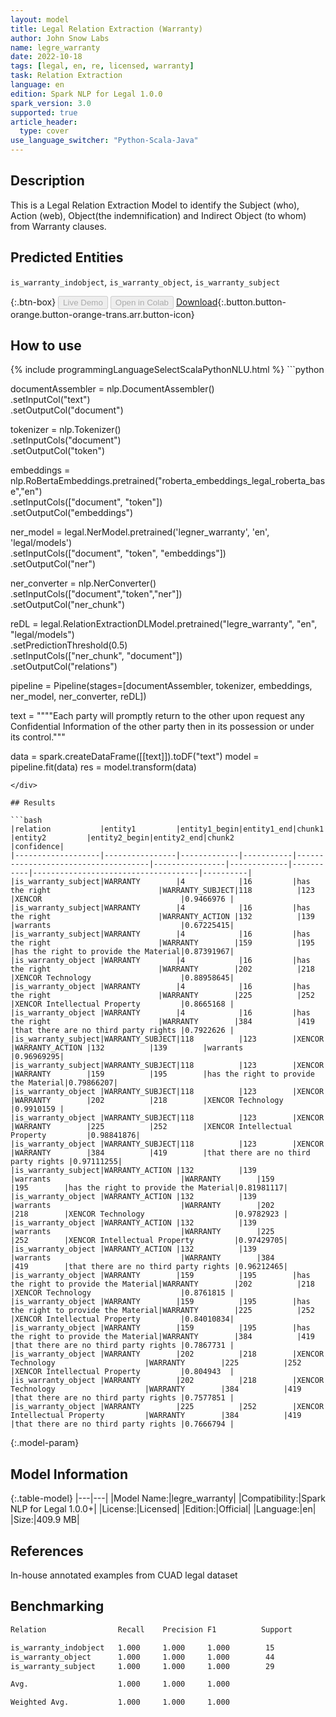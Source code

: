 ```yaml
---
layout: model
title: Legal Relation Extraction (Warranty)
author: John Snow Labs
name: legre_warranty
date: 2022-10-18
tags: [legal, en, re, licensed, warranty]
task: Relation Extraction
language: en
edition: Spark NLP for Legal 1.0.0
spark_version: 3.0
supported: true
article_header:
  type: cover
use_language_switcher: "Python-Scala-Java"
---
```


## Description

This is a Legal Relation Extraction Model to identify the Subject (who), Action (web), Object(the indemnification) and Indirect Object (to whom) from Warranty clauses.

## Predicted Entities

`is_warranty_indobject`, `is_warranty_object`, `is_warranty_subject`

{:.btn-box}
<button class="button button-orange" disabled>Live Demo</button>
<button class="button button-orange" disabled>Open in Colab</button>
[Download](https://s3.amazonaws.com/auxdata.johnsnowlabs.com/legal/models/legre_warranty_en_1.0.0_3.0_1666094112477.zip){:.button.button-orange.button-orange-trans.arr.button-icon}

## How to use



<div class="tabs-box" markdown="1">
{% include programmingLanguageSelectScalaPythonNLU.html %}
```python

documentAssembler = nlp.DocumentAssembler()\
  .setInputCol("text")\
  .setOutputCol("document")

tokenizer = nlp.Tokenizer()\
  .setInputCols("document")\
  .setOutputCol("token")

embeddings = nlp.RoBertaEmbeddings.pretrained("roberta_embeddings_legal_roberta_base","en") \
    .setInputCols(["document", "token"]) \
    .setOutputCol("embeddings")

ner_model = legal.NerModel.pretrained('legner_warranty', 'en', 'legal/models') \
        .setInputCols(["document", "token", "embeddings"]) \
        .setOutputCol("ner")

ner_converter = nlp.NerConverter() \
        .setInputCols(["document","token","ner"]) \
        .setOutputCol("ner_chunk")

reDL = legal.RelationExtractionDLModel.pretrained("legre_warranty", "en", "legal/models") \
    .setPredictionThreshold(0.5) \
    .setInputCols(["ner_chunk", "document"]) \
    .setOutputCol("relations")
    
pipeline = Pipeline(stages=[documentAssembler, tokenizer, embeddings, ner_model, ner_converter, reDL])

text = """"Each party will promptly return to the other upon request any Confidential Information of the other party then in its possession or under its control."""

data = spark.createDataFrame([[text]]).toDF("text")
model = pipeline.fit(data)
res = model.transform(data)
```
</div>

## Results

```bash
|relation           |entity1         |entity1_begin|entity1_end|chunk1                               |entity2         |entity2_begin|entity2_end|chunk2                               |confidence|
|-------------------|----------------|-------------|-----------|-------------------------------------|----------------|-------------|-----------|-------------------------------------|----------|
|is_warranty_subject|WARRANTY        |4            |16         |has the right                        |WARRANTY_SUBJECT|118          |123        |XENCOR                               |0.9466976 |
|is_warranty_subject|WARRANTY        |4            |16         |has the right                        |WARRANTY_ACTION |132          |139        |warrants                             |0.67225415|
|is_warranty_subject|WARRANTY        |4            |16         |has the right                        |WARRANTY        |159          |195        |has the right to provide the Material|0.87391967|
|is_warranty_object |WARRANTY        |4            |16         |has the right                        |WARRANTY        |202          |218        |XENCOR Technology                    |0.88958645|
|is_warranty_object |WARRANTY        |4            |16         |has the right                        |WARRANTY        |225          |252        |XENCOR Intellectual Property         |0.8665168 |
|is_warranty_object |WARRANTY        |4            |16         |has the right                        |WARRANTY        |384          |419        |that there are no third party rights |0.7922626 |
|is_warranty_subject|WARRANTY_SUBJECT|118          |123        |XENCOR                               |WARRANTY_ACTION |132          |139        |warrants                             |0.96969295|
|is_warranty_subject|WARRANTY_SUBJECT|118          |123        |XENCOR                               |WARRANTY        |159          |195        |has the right to provide the Material|0.79866207|
|is_warranty_object |WARRANTY_SUBJECT|118          |123        |XENCOR                               |WARRANTY        |202          |218        |XENCOR Technology                    |0.9910159 |
|is_warranty_object |WARRANTY_SUBJECT|118          |123        |XENCOR                               |WARRANTY        |225          |252        |XENCOR Intellectual Property         |0.98841876|
|is_warranty_object |WARRANTY_SUBJECT|118          |123        |XENCOR                               |WARRANTY        |384          |419        |that there are no third party rights |0.97111255|
|is_warranty_subject|WARRANTY_ACTION |132          |139        |warrants                             |WARRANTY        |159          |195        |has the right to provide the Material|0.81981117|
|is_warranty_object |WARRANTY_ACTION |132          |139        |warrants                             |WARRANTY        |202          |218        |XENCOR Technology                    |0.9782923 |
|is_warranty_object |WARRANTY_ACTION |132          |139        |warrants                             |WARRANTY        |225          |252        |XENCOR Intellectual Property         |0.97429705|
|is_warranty_object |WARRANTY_ACTION |132          |139        |warrants                             |WARRANTY        |384          |419        |that there are no third party rights |0.96212465|
|is_warranty_object |WARRANTY        |159          |195        |has the right to provide the Material|WARRANTY        |202          |218        |XENCOR Technology                    |0.8761815 |
|is_warranty_object |WARRANTY        |159          |195        |has the right to provide the Material|WARRANTY        |225          |252        |XENCOR Intellectual Property         |0.84010834|
|is_warranty_object |WARRANTY        |159          |195        |has the right to provide the Material|WARRANTY        |384          |419        |that there are no third party rights |0.7867731 |
|is_warranty_object |WARRANTY        |202          |218        |XENCOR Technology                    |WARRANTY        |225          |252        |XENCOR Intellectual Property         |0.804943  |
|is_warranty_object |WARRANTY        |202          |218        |XENCOR Technology                    |WARRANTY        |384          |419        |that there are no third party rights |0.7577851 |
|is_warranty_object |WARRANTY        |225          |252        |XENCOR Intellectual Property         |WARRANTY        |384          |419        |that there are no third party rights |0.7666794 |

```

{:.model-param}
## Model Information

{:.table-model}
|---|---|
|Model Name:|legre_warranty|
|Compatibility:|Spark NLP for Legal 1.0.0+|
|License:|Licensed|
|Edition:|Official|
|Language:|en|
|Size:|409.9 MB|

## References

In-house annotated examples from CUAD legal dataset

## Benchmarking

```bash
Relation                Recall    Precision F1          Support

is_warranty_indobject   1.000     1.000     1.000        15
is_warranty_object      1.000     1.000     1.000        44
is_warranty_subject     1.000     1.000     1.000        29

Avg.                    1.000     1.000     1.000

Weighted Avg.           1.000     1.000     1.000
```
